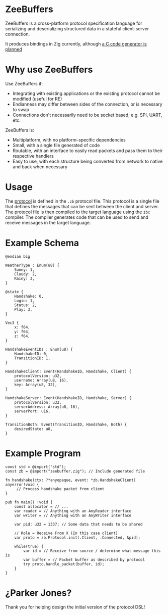 # ZeeBuffers

ZeeBuffers is a cross-platform protocol specification language for serializing and deserializing structured data in a stateful client-server connection.

It produces bindings in Zig currently, although [a C code generator is planned](https://github.com/IridescentRose/ZeeBuffer/issues/7)

# Why use ZeeBuffers

Use ZeeBuffers if:
* Integrating with existing applications or the existing protocol cannot be modified (useful for RE)
* Endianness may differ between sides of the connection, or is necessary to swap
* Connections don't necessarily need to be socket based; e.g. SPI, UART, etc.

ZeeBuffers is:
* Multiplatform, with no platform-specific dependencies
* Small, with a single file generated of code
* Routable, with an interface to easily read packets and pass them to their respective handlers
* Easy to use, with each structure being converted from network to native and back when necessary

# Usage

The [protocol](./design/Language.MD) is defined in the `.zb` protocol file. This protocol is a single file that defines the messages that can be sent between the client and server. The protocol file is then compiled to the target language using the `zbc` compiler. The compiler generates code that can be used to send and receive messages in the target language.

# Example Schema

```zb
@endian big

WeatherType : Enum(u8) {
    Sunny: 1,
    Cloudy: 2,
    Rainy: 3,
}

@state {
    Handshake: 0,
    Login: 1,
    Status: 2,
    Play: 3,
}

Vec3 {
    x: f64,
    y: f64,
    z: f64,
}

HandshakeEventIDs : Enum(u8) {
    HandshakeID: 0,
    TransitionID: 1,
}

HandshakeClient: Event(HandshakeID, Handshake, Client) {
    protocolVersion: u32,
    username: Array(u8, 16),
    key: Array(u8, 32),
}

HandshakeServer: Event(HandshakeID, Handshake, Server) {
    protocolVersion: u32,
    serverAddress: Array(u8, 16),
    serverPort: u16,
}

TransitionBoth: Event(TransitionID, Handshake, Both) {
    desiredState: u8,
}
```

# Example Program

```zig
const std = @import("std");
const zb = @import("zeebuffer.zig"); // Include generated file

fn handshake(ctx: ?*anyopaque, event: *zb.HandshakeClient) anyerror!void {
     // Process handshake packet from client
}

pub fn main() !void {
    const allocator = // ...
    var reader = // Anything with an AnyReader interface
    var writer = // Anything with an AnyWriter interface

    var pid: u32 = 1337; // Some data that needs to be shared

    // Role = Receive From X (In this case client)
    var proto = zb.Protocol.init(.Client, .Connected, &pid);

    while(true) {
        var id = // Receive from source / determine what message this is
        var buffer = // Packet buffer as described by protocol
        try proto.handle_packet(buffer, id);
    }
}

```

# ¿Parker Jones?

Thank you for helping design the initial version of the protocol DSL!
